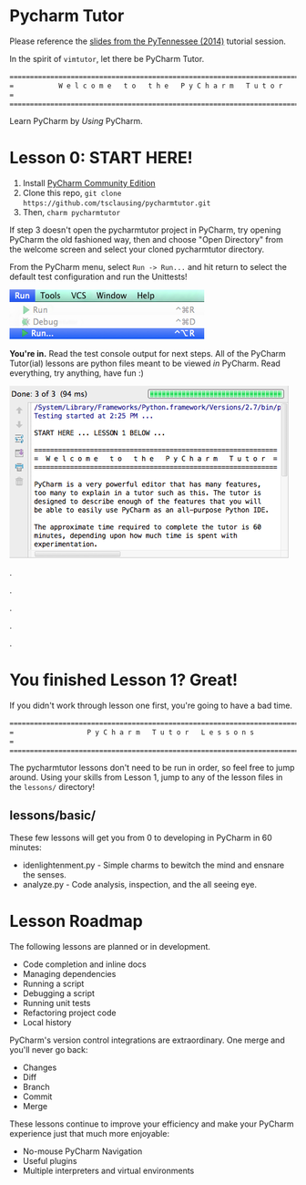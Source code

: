 # Pycharm Tutor

Please reference the [slides from the PyTennessee (2014)](http://slid.es/tsclausing/pycharmtutor/fullscreen)
tutorial session.

In the spirit of `vimtutor`, let there be PyCharm Tutor.

    ===============================================================================
    =           W e l c o m e   t o   t h e   P y C h a r m   T u t o r           =
    ===============================================================================

Learn PyCharm by _Using_ PyCharm.

# Lesson 0: START HERE!

1. Install [PyCharm Community Edition](http://www.jetbrains.com/pycharm/download/)
2. Clone this repo, `git clone https://github.com/tsclausing/pycharmtutor.git`
3. Then, `charm pycharmtutor`

If step 3 doesn't open the pycharmtutor project in PyCharm, try opening PyCharm
the old fashioned way, then and choose "Open Directory" from the welcome screen and
select your cloned pycharmtutor directory.

From the PyCharm menu, select `Run -> Run...` and hit return to select the default
test configuration and run the Unittests!

![run menu](assets/images/run-menu.png)

__You're in.__ Read the test console output for next steps. All of the PyCharm Tutor(ial)
lessons are python files meant to be viewed *in* PyCharm.  Read everything, try
anything, have fun :)

![test output](assets/images/lesson-0.png)

.

.

.

.

.

# You finished Lesson 1? Great!

If you didn't work through lesson one first, you're going to have a bad time.

    ===============================================================================
    =                  P y C h a r m   T u t o r   L e s s o n s                  =
    ===============================================================================

The pycharmtutor lessons don't need to be run in order, so feel free to jump around.
Using your skills from Lesson 1, jump to any of the lesson files in the `lessons/`
directory!

## lessons/basic/

These few lessons will get you from 0 to developing in PyCharm in 60 minutes:

* idenlightenment.py - Simple charms to bewitch the mind and ensnare the senses.
* analyze.py - Code analysis, inspection, and the all seeing eye.

# Lesson Roadmap

The following lessons are planned or in development.

* Code completion and inline docs
* Managing dependencies
* Running a script
* Debugging a script
* Running unit tests
* Refactoring project code
* Local history

PyCharm's version control integrations are extraordinary. One merge and you'll
never go back:

* Changes
* Diff
* Branch
* Commit
* Merge

These lessons continue to improve your efficiency and make your PyCharm
experience just that much more enjoyable:

* No-mouse PyCharm Navigation
* Useful plugins
* Multiple interpreters and virtual environments
